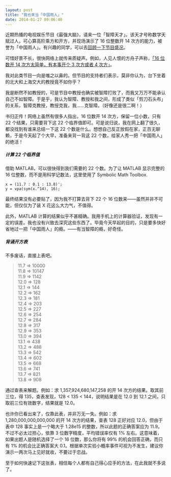```yaml
---
layout: post
title: "我也来当「中国雨人」"
date: 2014-01-27 09:06:40
---
```


近期热播的电视娱乐节目《最强大脑》，请来一位「智障天才」。该天才号称数学天赋过人，可心算高阶乘方和开方，并现场演示了 16 位整数开 14 次方的能力，被誉为「中国雨人」。有兴趣的同学，可以去[回顾一下节目盛况][1]。

可惜好景不长，很快网络上就传来质疑声。例如，人见人恨的方舟子声称，[「16 位数开 14 次方太简单，有本事开个 3 次方或者 4 次方」][2]。

我对此类节目一向是嗤之以鼻的。但节目的支持者们表示，莫非你认为，台下坐着的北大和上海交大的教授竟不如你乎？

我是断然不如教授的，可是节目中教授也确实被智障打败了，而我又万万不能承认自己不如智障。于是乎，我认为智障、教授和我之间，形成了类似「剪刀石头布」的关系，智障克教授，教授克我，我……克智障。（好像还是很二啊！）

书归正传！网络上虽然有很多人指出，16 位数开 14 次方，保留一位小数，只有 22 个结果，只需要背下这 22 个临界值即可。可是说归说，我在网上翻了很久，都没找到有谁来总结一下这 22 个数是什么。想想自己反正放假在家，正百无聊赖，于是今天起了个大早，准备来背一背这 22 个数，给家人秀一把「中国雨人」的绝活！

##### 计算 22 个临界值

借助 MATLAB，可以很快得到我们需要的 22 个数。为了让 MATLAB 显示完整的 16 位整数，而不是用科学记数法，这里使用了 Symbolic Math Toolbox.

```
x = (11.7 : 0.1 : 13.8)';
y = vpa(sym(x.^14), 16);
```

最终结果没有必要贴了，因为我不打算去背下 22 个 16 位数来——虽然并非不可能，但仅仅为了装 X 花这么大力气，不值得。

此外，MATLAB 计算的结果似乎不甚精确。我用手机上的计算器验证，发现有一定的误差。我也没有兴致去深究这些东西了。毕竟今天早起的目的，只是要多快好省地过一把「中国雨人」的瘾。——有当智障的瘾，好奇怪。

##### 背诵开方表

不多废话，直接上表吧。

> 11.7 => 10000  
> 11.8 => 10147  
> 11.9 => 1142  
> 12.0 => 128  
> 12.1 => 144  
> 12.2 => 162  
> 12.3 => 181  
> 12.4 => 203  
> 12.5 => 227  
> 12.6 => 254  
> 12.7 => 284  
> 12.8 => 317  
> 12.9 => 353  
> 13.0 => 394  
> 13.1 => 438  
> 13.2 => 488  
> 13.3 => 542  
> 13.4 => 602  
> 13.5 => 668  
> 13.6 => 741  
> 13.7 => 821  
> 13.8 => 908  

通过查表来解题。例如：求 1,357,924,680,147,258 的开 14 次方的结果。取其前三位，得 135，查表发现，128 < 135 < 144，说明结果是在 12.0 到 12.1 之间，只取前三位有效数字，结果就是 12.0。

也许你已看出来了，仅靠此表，并非万无一失。例如：求 1,280,000,000,000,000 的开 14 次方的结果，查表 128 正好对应 12.0，但由于表中 128 事实上是一个略大于 1.28e15 的整数，所以此题的正确答案应为 11.9。不过不必太过担心，依靠 3 位数字精度，平均错误率仅有 1% 左右。这意味着，如果出题人是随机选择了一个 16 位数，那么你将有 99% 的机会回答正确，而只有 1% 的机会比正确答案大 0.1。根据单次实验小概率事件可视为不发生，建议你演示一两次马上见好就收，不要过于恋战。

至于如何快速记下这张表，相信每个人都有自己得心应手的方法，在此我就不多说了。

[1]: http://v.youku.com/v_show/id_XNjYzMDYzNDky.html "“中国雨人”周玮 展现超强数学天赋 140117 最强大脑 - 优酷视频"

[2]: http://zybuluo.com/zealotrush/note/3095 "速算16位数开14次方 “中国雨人”真是数学天才？"
